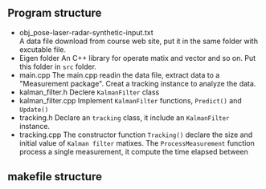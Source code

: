 
## Program structure

- obj_pose-laser-radar-synthetic-input.txt  
A data file download from course web site, put it in the same folder with excutable file.
- Eigen folder
An C++ library for operate matix and vector and so on. Put this folder in `src` folder.
- main.cpp
The main.cpp readin the data file, extract data to a "Measurement package". Creat a tracking instance to analyze the data.
- kalman_filter.h
Declere `KalmanFilter` class
- kalman_filter.cpp
Implement `KalmanFilter` functions, `Predict()` and `Update()`
- tracking.h
Declare an `tracking` class, it include an `KalmanFilter` instance.
- tracking.cpp
The constructor function `Tracking()` declare the size and initial value of `Kalman filter` matixes.
The `ProcessMeasurement` function process a single measurement, it compute the time elapsed between 

## makefile structure


